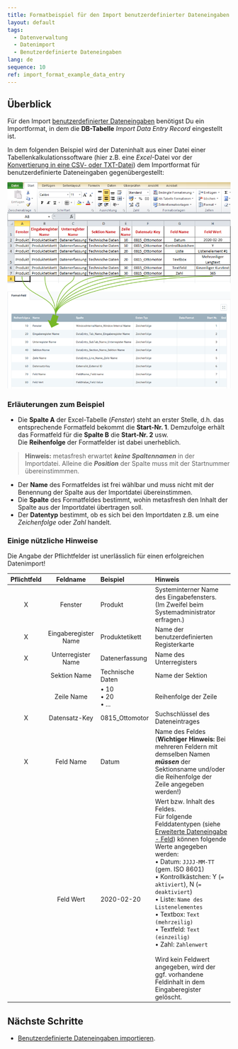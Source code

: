 ```yaml
---
title: Formatbeispiel für den Import benutzerdefinierter Dateneingaben
layout: default
tags:
  - Datenverwaltung
  - Datenimport
  - Benutzerdefinierte Dateneingaben
lang: de
sequence: 10
ref: import_format_example_data_entry
---
```


## Überblick
Für den Import [benutzerdefinierter Dateneingaben](Benutzerdefinierte_Registerkarte_anlegen) benötigst Du ein Importformat, in dem die **DB-Tabelle** *Import Data Entry Record* eingestellt ist.

In dem folgenden Beispiel wird der Dateninhalt aus einer Datei einer Tabellenkalkulationssoftware (hier z.B. eine *Excel*-Datei vor der [Konvertierung in eine CSV- oder TXT-Datei](Importdatei_nuetzliche_Hinweise)) dem Importformat für benutzerdefinierte Dateneingaben gegenübergestellt:

![](assets/Dateneingabe_Excel-Tabelle_Format.png)

### Erläuterungen zum Beispiel
- Die **Spalte A** der Excel-Tabelle (*Fenster*) steht an erster Stelle, d.h. das entsprechende Formatfeld bekommt die **Start-Nr. 1**. Demzufolge erhält das Formatfeld für die **Spalte B** die **Start-Nr. 2** usw.<br> Die **Reihenfolge** der Formatfelder ist dabei unerheblich.
 >**Hinweis:** metasfresh erwartet ***keine Spaltennamen*** in der Importdatei. Alleine die ***Position*** der Spalte muss mit der Startnummer übereinstimmmen.

- Der **Name** des Formatfeldes ist frei wählbar und muss nicht mit der Benennung der Spalte aus der Importdatei übereinstimmen.
- Die **Spalte** des Formatfeldes bestimmt, wohin metasfresh den Inhalt der Spalte aus der Importdatei übertragen soll.
- Der **Datentyp** bestimmt, ob es sich bei den Importdaten z.B. um eine *Zeichenfolge* oder *Zahl* handelt.

### Einige nützliche Hinweise
Die Angabe der Pflichtfelder ist unerlässlich für einen erfolgreichen Datenimport!

| Pflichtfeld | Feldname | Beispiel | Hinweis |
| :---: | :---: | :--- | :--- |
| X | Fenster | Produkt | Systeminterner Name des Eingabefensters. (Im Zweifel beim Systemadministrator erfragen.) |
| X | Eingaberegister Name | Produktetikett | Name der benutzerdefinierten Registerkarte |
| X | Unterregister Name | Datenerfassung | Name des Unterregisters |
|  | Sektion Name | Technische Daten | Name der Sektion |
|  | Zeile Name | • 10<br> • 20<br> • ... | Reihenfolge der Zeile |
| X | Datensatz-Key | 0815_Ottomotor | Suchschlüssel des Dateneintrages |
| X | Feld Name | Datum | Name des Feldes<br> (**Wichtiger Hinweis:** Bei mehreren Feldern mit demselben Namen ***müssen*** der Sektionsname und/oder die Reihenfolge der Zeile angegeben werden!) |
|  | Feld Wert | 2020-02-20 | Wert bzw. Inhalt des Feldes.<br> Für folgende Felddatentypen (siehe [Erweiterte Dateneingabe - Feld](Sektionszeilen_Felder_hinzufuegen)) können folgende Werte angegeben werden:<br> • Datum: `JJJJ-MM-TT` (gem. ISO 8601)<br> • Kontrollkästchen: Y (`= aktiviert`), N (`= deaktiviert`)<br> • Liste: `Name des Listenelementes`<br> • Textbox: `Text (mehrzeilig)`<br> • Textfeld: `Text (einzeilig)`<br> • Zahl: `Zahlenwert`<br><br> Wird kein Feldwert angegeben, wird der ggf. vorhandene Feldinhalt in dem Eingaberegister gelöscht. |

## Nächste Schritte
- [Benutzerdefinierte Dateneingaben importieren](Dateneingaben_importieren).
